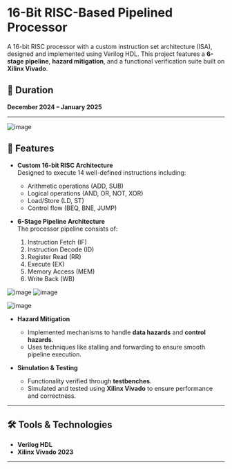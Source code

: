 # 16-Bit RISC-Based Pipelined Processor

A 16-bit RISC processor with a custom instruction set architecture (ISA), designed and implemented using Verilog HDL. This project features a **6-stage pipeline**, **hazard mitigation**, and a functional verification suite built on **Xilinx Vivado**.

## 📅 Duration
**December 2024 – January 2025**

---
![image](https://github.com/user-attachments/assets/c165bae5-0e07-4e60-bb74-727b314dda6c)

## 🚀 Features

- **Custom 16-bit RISC Architecture**  
  Designed to execute 14 well-defined instructions including:
  - Arithmetic operations (ADD, SUB)
  - Logical operations (AND, OR, NOT, XOR)
  - Load/Store (LD, ST)
  - Control flow (BEQ, BNE, JUMP)

- **6-Stage Pipeline Architecture**  
  The processor pipeline consists of:
  1. Instruction Fetch (IF)  
  2. Instruction Decode (ID)  
  3. Register Read (RR)  
  4. Execute (EX)  
  5. Memory Access (MEM)  
  6. Write Back (WB)

![image](https://github.com/user-attachments/assets/be6a420f-8e39-43d1-9599-280b74be233b)
![image](https://github.com/user-attachments/assets/f3ed2a6e-6d9b-4cd4-90da-2c1be5b2761e)

![image](https://github.com/user-attachments/assets/34698b29-6878-41de-8430-adc4aa36da32)

- **Hazard Mitigation**
  - Implemented mechanisms to handle **data hazards** and **control hazards**.
  - Uses techniques like stalling and forwarding to ensure smooth pipeline execution.

- **Simulation & Testing**
  - Functionality verified through **testbenches**.
  - Simulated and tested using **Xilinx Vivado** to ensure performance and correctness.

---

## 🛠️ Tools & Technologies

- **Verilog HDL**
- **Xilinx Vivado 2023**

---

